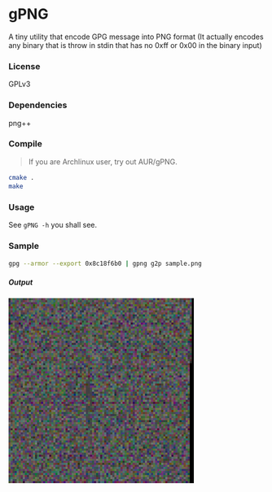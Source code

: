 # gPNG
A tiny utility that encode GPG message into PNG format
(It actually encodes any binary that is throw in stdin that has no 0xff or 0x00 in the binary input)

### License
GPLv3

### Dependencies
png++

### Compile

> If you are Archlinux user, try out AUR/gPNG.

```bash
cmake .
make
```

### Usage
See `gPNG -h` you shall see.

### Sample
```bash
gpg --armor --export 0x8c18f6b0 | gpng g2p sample.png
```
##### Output

![1](sample.png)
